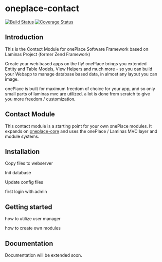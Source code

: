 # oneplace-contact

[![Build Status](https://travis-ci.com/OnePlc/PLC_X_Contact.svg?branch=master)](https://travis-ci.com/OnePlc/PLC_X_Contact)
[![Coverage Status](https://coveralls.io/repos/github/OnePlc/PLC_X_Contact/badge.svg?branch=master)](https://coveralls.io/github/OnePlc/PLC_X_Contact?branch=master)

## Introduction

This is the Contact Module for onePlace Software Framework based on Laminas Project (former Zend Framework)

Create your web based apps on the fly! onePlace brings you extended Entity and Table Models,
View Helpers and much more - so you can build your Webapp to manage database based data, 
in almost any layout you can image. 

onePlace is built for maximum freedom of choice for your app, and so only small
parts of laminas mvc are utilized. a lot is done from scratch to give you more freedom / customization.

## Contact Module

This contact module is a starting point for your own onePlace modules.
It expands on [oneplace-core](https://github.com/OnePlc/PLC_X_Core) and uses the onePlace / Laminas MVC layer and module systems.

## Installation

Copy files to webserver

Init database

Update config files

first login with admin

## Getting started

how to utilize user manager

how to create own modules

## Documentation

Documentation will be extended soon.